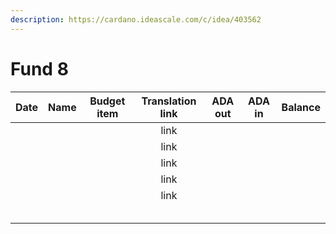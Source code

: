 ```yaml
---
description: https://cardano.ideascale.com/c/idea/403562
---
```


# Fund 8

| Date | Name | Budget item | Translation link | ADA out | ADA in | Balance |
| :--: | :--: | :---------: | :--------------: | :-----: | :----: | :-----: |
|      |      |             |       link       |         |        |         |
|      |      |             |       link       |         |        |         |
|      |      |             |       link       |         |        |         |
|      |      |             |       link       |         |        |         |
|      |      |             |       link       |         |        |         |
|      |      |             |                  |         |        |         |
|      |      |             |                  |         |        |         |
|      |      |             |                  |         |        |         |
|      |      |             |                  |         |        |         |
|      |      |             |                  |         |        |         |
